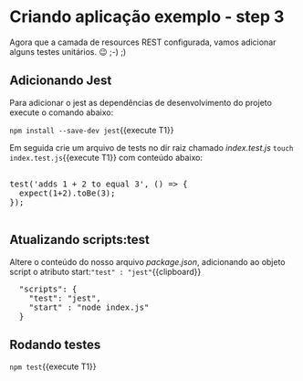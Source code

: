 # Criando aplicação exemplo - step 3

Agora que a camada de resources REST configurada, vamos adicionar alguns testes unitários. 😉 ;-) ;)

## Adicionando Jest

Para adicionar o jest as dependências de desenvolvimento do projeto execute o comando abaixo:

`npm install --save-dev jest`{{execute T1}}

Em seguida crie um arquivo de tests no dir raiz chamado _index.test.js_ `touch index.test.js`{{execute T1}} com conteúdo abaixo:

<pre class="file" data-filename="index.js" data-target="replace">

test('adds 1 + 2 to equal 3', () => {
  expect(1+2).toBe(3);
});

</pre>

## Atualizando scripts:test

Altere o conteúdo do nosso arquivo _package.json_, adicionando ao objeto script o atributo start:`"test" : "jest"`{{clipboard}}

<pre class="file" data-target="clipboard">
  "scripts": {
    "test": "jest",
    "start" : "node index.js"
  }
</pre>

## Rodando testes

`npm test`{{execute T1}}
